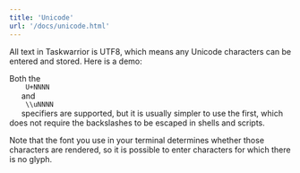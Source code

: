```yaml
---
title: 'Unicode'
url: '/docs/unicode.html'
---
```

<div class="col-md-10 main">
 <div class="row">
  <p>
   All text in Taskwarrior is UTF8, which means any Unicode characters
              can be entered and stored. Here is a demo:
  </p>
  <script async="" id="asciicast-28269" src="https://asciinema.org/a/28269.js" type="text/javascript">
  </script>
  <script async="" id="asciicase-28269" src="https://asciinema.org/a/28269" type="text.javascript">
  </script>
  <p>
   Both the
   <code>
    U+NNNN
   </code>
   and
   <code>
    \\uNNNN
   </code>
   specifiers
              are supported, but it is usually simpler to use the first, which
              does not require the backslashes to be escaped in shells and
              scripts.
  </p>
  <p>
   Note that the font you use in your terminal
              determines whether those characters are rendered, so it is possible
              to enter characters for which there is no glyph.
  </p>
 </div>
 <br/>
 <br/>
</div>

